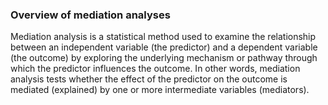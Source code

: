 
### Overview of mediation analyses

Mediation analysis is a statistical method used to examine the relationship between an independent variable (the predictor) and a dependent variable (the outcome) by exploring the underlying mechanism or pathway through which the predictor influences the outcome. In other words, mediation analysis tests whether the effect of the predictor on the outcome is mediated (explained) by one or more intermediate variables (mediators).
